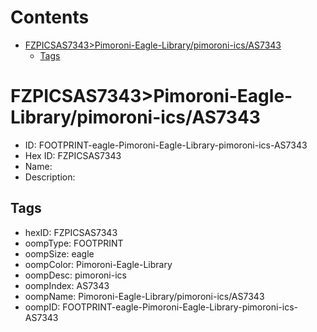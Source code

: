 



Contents
========

* [FZPICSAS7343>Pimoroni-Eagle-Library/pimoroni-ics/AS7343](#fzpicsas7343pimoroni-eagle-librarypimoroni-icsas7343)
	* [Tags](#tags)

# FZPICSAS7343>Pimoroni-Eagle-Library/pimoroni-ics/AS7343

- ID: FOOTPRINT-eagle-Pimoroni-Eagle-Library-pimoroni-ics-AS7343
- Hex ID: FZPICSAS7343
- Name: 
- Description: 

## Tags

- hexID: FZPICSAS7343
- oompType: FOOTPRINT
- oompSize: eagle
- oompColor: Pimoroni-Eagle-Library
- oompDesc: pimoroni-ics
- oompIndex: AS7343
- oompName: Pimoroni-Eagle-Library/pimoroni-ics/AS7343
- oompID: FOOTPRINT-eagle-Pimoroni-Eagle-Library-pimoroni-ics-AS7343
